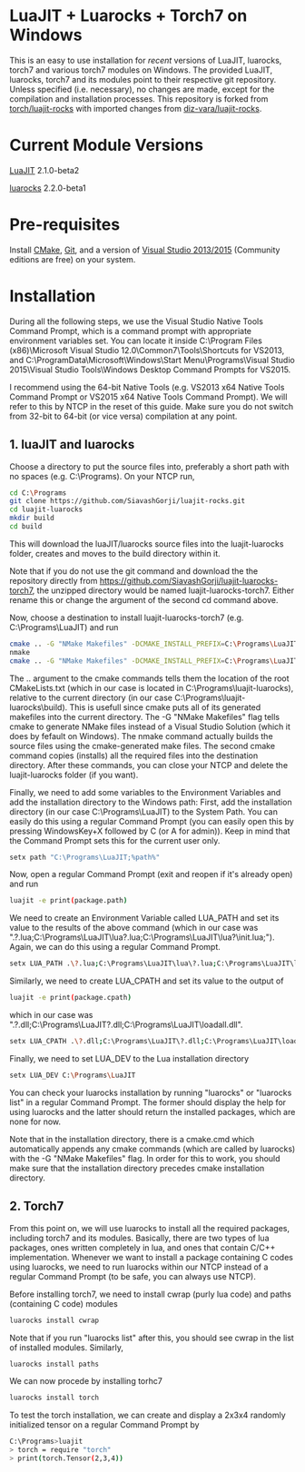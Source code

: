 LuaJIT + Luarocks + Torch7 on Windows
=============================

This is an easy to use installation for _recent_ versions of LuaJIT, luarocks, torch7 and various torch7 modules on Windows.
The provided LuaJIT, luarocks, torch7 and its modules point to their respective git repository. Unless specified (i.e. necessary), no changes are made, except for the compilation and installation processes.
This repository is forked from [torch/luajit-rocks](https://github.com/torch/luajit-rocks) with imported changes from [diz-vara/luajit-rocks](https://github.com/diz-vara/luajit-rocks).

# Current Module Versions
[LuaJIT](https://github.com/LuaJIT/LuaJIT/tree/v2.1) 2.1.0-beta2

[luarocks](https://github.com/keplerproject/luarocks) 2.2.0-beta1

# Pre-requisites
Install [CMake](http://cmake.org), [Git](https://git-scm.com/), and a version of [Visual Studio 2013/2015](https://www.visualstudio.com/) (Community editions are free) on your system.


# Installation
During all the following steps, we use the Visual Studio Native Tools Command Prompt, which is a command prompt with appropriate environment variables set. You can locate it inside C:\Program Files (x86)\Microsoft Visual Studio 12.0\Common7\Tools\Shortcuts for VS2013, and C:\ProgramData\Microsoft\Windows\Start Menu\Programs\Visual Studio 2015\Visual Studio Tools\Windows Desktop Command Prompts for VS2015.

I recommend using the 64-bit Native Tools (e.g. VS2013 x64 Native Tools Command Prompt or VS2015 x64 Native Tools Command Prompt). We will refer to this by NTCP in the reset of this guide. Make sure you do not switch from 32-bit to 64-bit (or vice versa) compilation at any point.

## 1. luaJIT and luarocks
Choose a directory to put the source files into, preferably a short path with no spaces (e.g. C:\Programs).
On your NTCP run,

```sh
cd C:\Programs
git clone https://github.com/SiavashGorji/luajit-rocks.git
cd luajit-luarocks
mkdir build
cd build
```

This will download the luaJIT/luarocks source files into the luajit-luarocks folder, creates and moves to the build directory within it.

Note that if you do not use the git command and download the the repository directly from https://github.com/SiavashGorji/luajit-luarocks-torch7, the unzipped directory would be named luajit-luarocks-torch7. Either rename this or change the argument of the second cd command above.

Now, choose a destination to install luajit-luarocks-torch7 (e.g. C:\Programs\LuaJIT) and run

```sh
cmake .. -G "NMake Makefiles" -DCMAKE_INSTALL_PREFIX=C:\Programs\LuaJIT
nmake
cmake .. -G "NMake Makefiles" -DCMAKE_INSTALL_PREFIX=C:\Programs\LuaJIT -P cmake_install.cmake
```

The .. argument to the cmake commands tells them the location of the root CMakeLists.txt (which in our case is located in C:\Programs\luajit-luarocks), relative to the current directory (in our case C:\Programs\luajit-luarocks\build). This is usefull since cmake puts all of its generated makefiles into the current directory.
The -G "NMake Makefiles" flag tells cmake to generate NMake files instead of a Visual Studio Solution (which it does by fefault on Windows).
The nmake command actually builds the source files using the cmake-generated make files. 
The second cmake command copies (installs) all the required files into the destination directory.
After these commands, you can close your NTCP and delete the luajit-luarocks folder (if you want).

Finally, we need to add some variables to the Environment Variables and add the installation directory to the Windows path:
First, add the installation directory (in our case C:\Programs\LuaJIT) to the System Path. You can easily do this using a regular Command Prompt (you can easily open this by pressing WindowsKey+X followed by C (or A for admin)).
Keep in mind that the Command Prompt sets this for the current user only.

```sh
setx path "C:\Programs\LuaJIT;%path%"
```

Now, open a regular Command Prompt (exit and reopen if it's already open) and run

```sh
luajit -e print(package.path)
```

We need to create an Environment Variable called LUA_PATH and set its value to the results of the above command (which in our case was ".\?.lua;C:\Programs\LuaJIT\lua\?.lua;C:\Programs\LuaJIT\lua\?\init.lua;").
Again, we can do this using a regular Command Prompt.

```sh
setx LUA_PATH .\?.lua;C:\Programs\LuaJIT\lua\?.lua;C:\Programs\LuaJIT\lua\?\init.lua;
```
Similarly, we need to create LUA_CPATH and set its value to the output of

```sh
luajit -e print(package.cpath)
```

which in our case was ".\?.dll;C:\Programs\LuaJIT\?.dll;C:\Programs\LuaJIT\loadall.dll".

```sh
setx LUA_CPATH .\?.dll;C:\Programs\LuaJIT\?.dll;C:\Programs\LuaJIT\loadall.dll
```

Finally, we need to set LUA_DEV to the Lua installation directory

```sh
setx LUA_DEV C:\Programs\LuaJIT
```

You can check your luarocks installation by running "luarocks" or "luarocks list" in a regular Command Prompt. 
The former should display the help for using luarocks and the latter should return the installed packages, which are none for now.

Note that in the installation directory, there is a cmake.cmd which automatically appends any cmake commands (which are called by luarocks) with the -G "NMake Makefiles" flag. In order for this to work, you should make sure that the installation directory precedes cmake installation directory.

## 2. Torch7
From this point on, we will use luarocks to install all the required packages, including torch7 and its modules.
Basically, there are two types of lua packages, ones written completely in lua, and ones that contain C/C++ implementation.
Whenever we want to install a package containing C codes using luarocks, we need to run luarocks within our NTCP instead of a regular Command Prompt (to be safe, you can always use NTCP).

Before installing torch7, we need to install cwrap (purly lua code) and paths (containing C code) modules

```sh
luarocks install cwrap
```
Note that if you run "luarocks list" after this, you should see cwrap in the list of installed modules. Similarly,

```sh
luarocks install paths
```

We can now procede by installing torhc7

```sh
luarocks install torch
```
To test the torch installation, we can create and display a 2x3x4 randomly initialized tensor on a regular Command Prompt by

```sh
C:\Programs>luajit
> torch = require "torch"
> print(torch.Tensor(2,3,4))
```